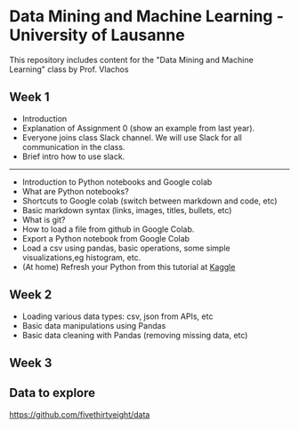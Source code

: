 # Data Mining and Machine Learning - University of Lausanne

This repository includes content for the "Data Mining and Machine Learning" class by Prof. Vlachos


## Week 1
- Introduction
- Explanation of Assignment 0 (show an example from last year).
- Everyone joins class Slack channel. We will use Slack for all communication in the class.
- Brief intro how to use slack.
------
- Introduction to Python notebooks and Google colab
- What are Python notebooks?
- Shortcuts to Google colab (switch between markdown and code, etc)
- Basic markdown syntax (links, images, titles, bullets, etc)
- What is git?
- How to load a file from github in Google Colab.
- Export a Python notebook from Google Colab
- Load a csv using pandas, basic operations, some simple visualizations,eg histogram, etc.
- (At home) Refresh your Python from this tutorial at [Kaggle](https://www.kaggle.com/learn/python)

## Week 2
- Loading various data types: csv, json from APIs, etc 
- Basic data manipulations using Pandas
- Basic data cleaning with Pandas (removing missing data, etc)

## Week 3

## Data to explore
https://github.com/fivethirtyeight/data
